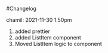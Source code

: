 #Changelog

chamil: 2021-11-30 1.50pm
1. added prettier
2. added ListItem component
3. Moved ListItem logic to component
